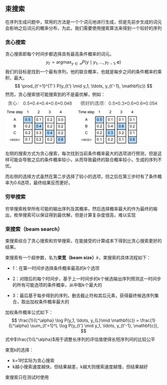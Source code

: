 ## 束搜索

在序列生成问题中，常用的方法是一个个词元地进行生成，但是先前步生成的词元会影响之后词元的概率分布，为此，我们需要使用搜索算法来得到一个较好的序列

### 贪心搜索

贪心搜索即每个时间步都选择具有最高条件概率的词元。
$$
y_{t'} = \operatorname*{argmax}_{y \in \mathcal{Y}} P(y \mid y_1, \ldots, y_{t'-1}, \mathbf{c})
$$
我们的目标是找到一个最有序列，他的联合概率，也就是每步之间的条件概率的乘积，最大。
$$
\prod_{t'=1}^{T'} P(y_{t'} \mid y_1, \ldots, y_{t'-1}, \mathbf{c})
$$
然而，贪心搜索很可能搜索到的不是最优解，例如：![](../imgs/63/Greedy_or_not.png)

左侧的搜索方式为贪心搜索，每次找到当前条件概率最大的选项进行预测，但是这样可能会导致之后的条件概率较小，从而导致最终的联合概率较小，生成的序列不优。

而右侧的选择方式虽然在第二步选择了较小的选项，但之后在第三步时有了条件概率为0.6选项，最终结果反而更好。

### 穷举搜索

穷举搜索枚举所有可能的输出序列及其概率，然后选择概率最大的作为最终的输出，枚举搜索可以保证得到最优解，但是计算复杂度很高，难以实现

### 束搜索（beam search）

束搜索综合了贪心搜索和穷举搜索，在能接受的计算成本下得到比贪心搜索更好的结果。

束搜索有一个超参数，名为**束宽（beam size）**$k$，束搜索的具体流程如下：

* 1：在第一时间步选择条件概率最高的k个选项
* 2：对随后的每个时间步，基于上一时间步的k个候选输出序列预测这一时间步的所有可能选项的条件概率，从中取k个最大的

* 3：最后基于每步得到的序列，删去截止符和其后元素，获得最终候选序列集合，取出加权条件概率最大的

加权条件概率公式如下：
$$
\frac{1}{L^\alpha} \log P(y_1, \ldots, y_{L}\mid \mathbf{c}) = \frac{1}{L^\alpha} \sum_{t'=1}^L \log P(y_{t'} \mid y_1, \ldots, y_{t'-1}, \mathbf{c}),
$$
式中$\frac{1}{L^\alpha}$用于调整长序列的评估值使得长短序列间的比较公平

束宽k的选择：

* k=1时实际为贪心搜索
* k越小搜索速度越快，但结果越差，k越大则搜索速度越慢，但结果越好

束搜索只在测试时使用